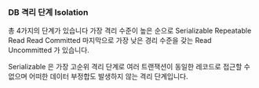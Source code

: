 ### DB 격리 단계 Isolation

총 4가지의 단계가 있습니다 
가장 격리 수준이 높은 순으로
Serializable
Repeatable Read
Read Committed
마지막으로 가장 낮은 경리 수준을 갖는
Read Uncommitted 가 있습니다.

Serializable 은 가장 고순위 격리 단계로 여러 트랜잭션이 동일한 레코드로 접근할 수 없으며 어떠한
데이터 부정합도 발생하지 않는 격리 단계입니다.








